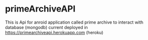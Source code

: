 # primeArchiveAPI
This is Api for anroid application called prime archive to interact with database (mongodb)
current deployed in https://primearchiveapi.herokuapp.com  (heroku)
